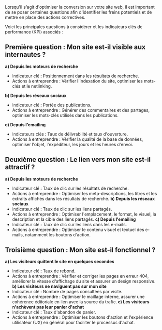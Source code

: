 Lorsqu'il s'agit d'optimiser la conversion sur votre site web, il est important de se poser certaines questions afin d'identifier les freins potentiels et de mettre en place des actions correctives. 

Voici les principales questions à considérer et les indicateurs clés de performance (KPI) associés :

## Première question : Mon site est-il visible aux internautes ?

**a) Depuis les moteurs de recherche**
- Indicateur clé : Positionnement dans les résultats de recherche.
- Actions à entreprendre : Vérifier l'indexation du site, optimiser les mots-clés et le netlinking.

**b) Depuis les réseaux sociaux**
- Indicateur clé : Portée des publications.
- Actions à entreprendre : Générer des commentaires et des partages, optimiser les mots-clés utilisés dans les publications.

**c) Depuis l'emailing**
- Indicateurs clés : Taux de délivrabilité et taux d'ouverture.
- Actions à entreprendre : Vérifier la qualité de la base de données, optimiser l'objet, l'expéditeur, les jours et les heures d'envoi.

## Deuxième question : Le lien vers mon site est-il attractif ?

**a) Depuis les moteurs de recherche**
- Indicateur clé : Taux de clic sur les résultats de recherche.
- Actions à entreprendre : Optimiser les méta-descriptions, les titres et les extraits affichés dans les résultats de recherche. 
**b) Depuis les réseaux sociaux**
- Indicateur clé : Taux de clic sur les liens partagés.
- Actions à entreprendre : Optimiser l'emplacement, le format, le visuel, la description et la cible des liens partagés.
**c) Depuis l'emailing**
- Indicateur clé : Taux de clic sur les liens dans les e-mails.
- Actions à entreprendre : Optimiser le contenu visuel et textuel des e-mails, notamment les boutons d'action.

## Troisième question : Mon site est-il fonctionnel ?

**a) Les visiteurs quittent le site en quelques secondes**
- Indicateur clé : Taux de rebond.
- Actions à entreprendre : Vérifier et corriger les pages en erreur 404, améliorer la vitesse d'affichage du site et assurer un design responsive.
**b) Les visiteurs ne naviguent pas sur mon site**
- Indicateur clé : Nombre de pages consultées par visite.
- Actions à entreprendre : Optimiser le maillage interne, assurer une cohérence éditoriale en lien avec la source du trafic.
**c) Les visiteurs n'achèvent pas leur panier d'achat**
- Indicateur clé : Taux d'abandon de panier.
- Actions à entreprendre : Optimiser les boutons d'action et l'expérience utilisateur (UX) en général pour faciliter le processus d'achat.